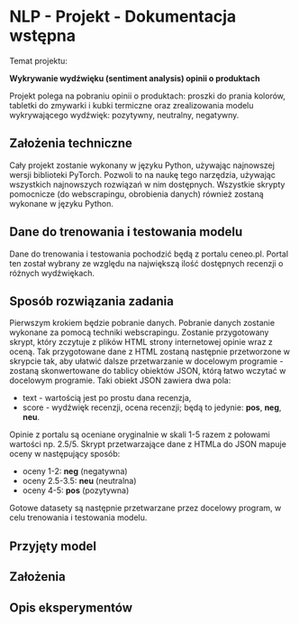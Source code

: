 # NLP - Projekt - Dokumentacja wstępna

Temat projektu:

**Wykrywanie wydźwięku (sentiment analysis) opinii o produktach**

Projekt polega na pobraniu opinii o produktach: proszki do prania kolorów, tabletki do zmywarki i kubki termiczne oraz 
zrealizowania modelu wykrywającego wydźwięk: pozytywny, neutralny, negatywny. 

## Założenia techniczne 

Cały projekt zostanie wykonany w języku Python, używając najnowszej wersji biblioteki PyTorch. Pozwoli to na naukę tego 
narzędzia, używając wszystkich najnowszych rozwiązań w nim dostępnych. 
Wszystkie skrypty pomocnicze (do webscrapingu, obrobienia danych) również zostaną wykonane w języku Python. 

## Dane do trenowania i testowania modelu 

Dane do trenowania i testowania pochodzić będą z portalu ceneo.pl. Portal ten został wybrany ze względu na największą ilość 
dostępnych recenzji o różnych wydźwiękach. 

## Sposób rozwiązania zadania

Pierwszym krokiem będzie pobranie danych. Pobranie danych zostanie wykonane za pomocą 
techniki webscrapingu. Zostanie przygotowany skrypt, który zczytuje z plików HTML strony internetowej opinie wraz z oceną. 
Tak przygotowane dane z HTML zostaną następnie przetworzone w skrypcie tak, aby ułatwić dalsze przetwarzanie w docelowym 
programie - zostaną skonwertowane do tablicy obiektów JSON, którą łatwo wczytać w docelowym programie. 
Taki obiekt JSON zawiera dwa pola: 
- text - wartością jest po prostu dana recenzja,
- score - wydźwięk recenzji, ocena recenzji; będą to jedynie: **pos**, **neg**, **neu**. 

Opinie z portalu są oceniane oryginalnie w skali 1-5 razem z połowami wartości np. 2.5/5. Skrypt przetwarzające dane z HTMLa do JSON mapuje oceny w 
następujący sposób:
- oceny 1-2: **neg** (negatywna)
- oceny 2.5-3.5: **neu** (neutralna)
- oceny 4-5: **pos** (pozytywna)

Gotowe datasety są następnie przetwarzane przez docelowy program, w celu trenowania i testowania modelu. 


## Przyjęty model


## Założenia


## Opis eksperymentów






